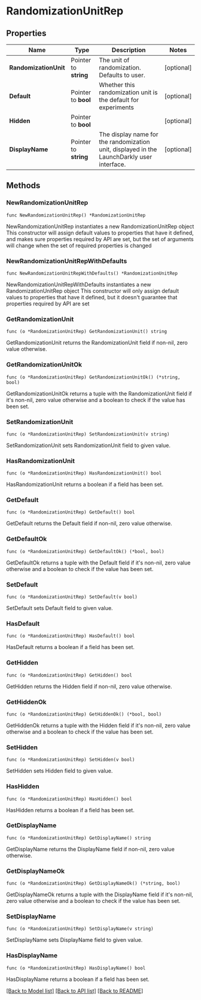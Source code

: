 # RandomizationUnitRep

## Properties

Name | Type | Description | Notes
------------ | ------------- | ------------- | -------------
**RandomizationUnit** | Pointer to **string** | The unit of randomization. Defaults to user. | [optional] 
**Default** | Pointer to **bool** | Whether this randomization unit is the default for experiments | [optional] 
**Hidden** | Pointer to **bool** |  | [optional] 
**DisplayName** | Pointer to **string** | The display name for the randomization unit, displayed in the LaunchDarkly user interface. | [optional] 

## Methods

### NewRandomizationUnitRep

`func NewRandomizationUnitRep() *RandomizationUnitRep`

NewRandomizationUnitRep instantiates a new RandomizationUnitRep object
This constructor will assign default values to properties that have it defined,
and makes sure properties required by API are set, but the set of arguments
will change when the set of required properties is changed

### NewRandomizationUnitRepWithDefaults

`func NewRandomizationUnitRepWithDefaults() *RandomizationUnitRep`

NewRandomizationUnitRepWithDefaults instantiates a new RandomizationUnitRep object
This constructor will only assign default values to properties that have it defined,
but it doesn't guarantee that properties required by API are set

### GetRandomizationUnit

`func (o *RandomizationUnitRep) GetRandomizationUnit() string`

GetRandomizationUnit returns the RandomizationUnit field if non-nil, zero value otherwise.

### GetRandomizationUnitOk

`func (o *RandomizationUnitRep) GetRandomizationUnitOk() (*string, bool)`

GetRandomizationUnitOk returns a tuple with the RandomizationUnit field if it's non-nil, zero value otherwise
and a boolean to check if the value has been set.

### SetRandomizationUnit

`func (o *RandomizationUnitRep) SetRandomizationUnit(v string)`

SetRandomizationUnit sets RandomizationUnit field to given value.

### HasRandomizationUnit

`func (o *RandomizationUnitRep) HasRandomizationUnit() bool`

HasRandomizationUnit returns a boolean if a field has been set.

### GetDefault

`func (o *RandomizationUnitRep) GetDefault() bool`

GetDefault returns the Default field if non-nil, zero value otherwise.

### GetDefaultOk

`func (o *RandomizationUnitRep) GetDefaultOk() (*bool, bool)`

GetDefaultOk returns a tuple with the Default field if it's non-nil, zero value otherwise
and a boolean to check if the value has been set.

### SetDefault

`func (o *RandomizationUnitRep) SetDefault(v bool)`

SetDefault sets Default field to given value.

### HasDefault

`func (o *RandomizationUnitRep) HasDefault() bool`

HasDefault returns a boolean if a field has been set.

### GetHidden

`func (o *RandomizationUnitRep) GetHidden() bool`

GetHidden returns the Hidden field if non-nil, zero value otherwise.

### GetHiddenOk

`func (o *RandomizationUnitRep) GetHiddenOk() (*bool, bool)`

GetHiddenOk returns a tuple with the Hidden field if it's non-nil, zero value otherwise
and a boolean to check if the value has been set.

### SetHidden

`func (o *RandomizationUnitRep) SetHidden(v bool)`

SetHidden sets Hidden field to given value.

### HasHidden

`func (o *RandomizationUnitRep) HasHidden() bool`

HasHidden returns a boolean if a field has been set.

### GetDisplayName

`func (o *RandomizationUnitRep) GetDisplayName() string`

GetDisplayName returns the DisplayName field if non-nil, zero value otherwise.

### GetDisplayNameOk

`func (o *RandomizationUnitRep) GetDisplayNameOk() (*string, bool)`

GetDisplayNameOk returns a tuple with the DisplayName field if it's non-nil, zero value otherwise
and a boolean to check if the value has been set.

### SetDisplayName

`func (o *RandomizationUnitRep) SetDisplayName(v string)`

SetDisplayName sets DisplayName field to given value.

### HasDisplayName

`func (o *RandomizationUnitRep) HasDisplayName() bool`

HasDisplayName returns a boolean if a field has been set.


[[Back to Model list]](../README.md#documentation-for-models) [[Back to API list]](../README.md#documentation-for-api-endpoints) [[Back to README]](../README.md)


